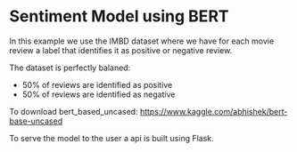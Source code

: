 # Sentiment Model using BERT

In this example we use the IMBD dataset
where we have for each movie review a
label that identifies it as positive
or negative review.

The dataset is perfectly balaned:
- 50% of reviews are identified as positive
- 50% of reviews are identified as negative 

To download bert_based_uncased:
https://www.kaggle.com/abhishek/bert-base-uncased

To serve the model to the user a api is built 
using Flask.